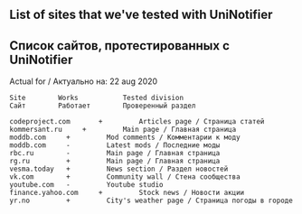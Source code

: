 ## List of sites that we've tested with UniNotifier

## Список сайтов, протестированных с UniNotifier


Actual for / Актуально на: 22 aug 2020


```
Site		Works			Tested division
Сайт		Работает		Проверенный раздел

codeproject.com		  +			Articles page / Страница статей
kommersant.ru	  +			Main page / Главная страница
moddb.com	  +			Mod comments / Комментарии к моду
moddb.com	  -			Latest mods / Последние моды
rbc.ru		  -			Main page / Главная страница
rg.ru		  +			Main page / Главная страница
vesma.today	  +			News section / Раздел новостей
vk.com		  +			Community wall / Стена сообщества
youtube.com	  -			Youtube studio
finance.yahoo.com	  +			Stock news / Новости акции
yr.no		  +  		City's weather page / Страница погоды в городе
```
